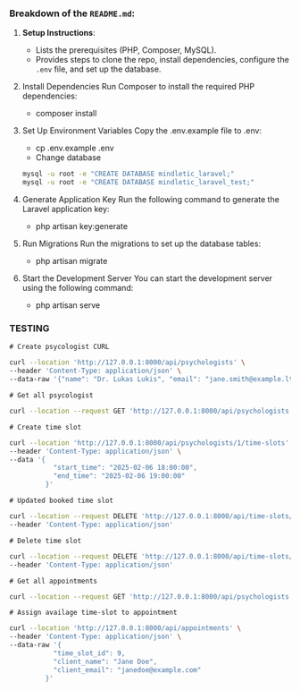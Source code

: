 ### Breakdown of the `README.md`:

1. **Setup Instructions**:
    - Lists the prerequisites (PHP, Composer, MySQL).
    - Provides steps to clone the repo, install dependencies, configure the `.env` file, and set up the database.

2. Install Dependencies
   Run Composer to install the required PHP dependencies:
    - composer install
3. Set Up Environment Variables
   Copy the .env.example file to .env:
    - cp .env.example .env
    - Change database
    ```bash
    mysql -u root -e "CREATE DATABASE mindletic_laravel;"
    mysql -u root -e "CREATE DATABASE mindletic_laravel_test;"
    ```
4. Generate Application Key
   Run the following command to generate the Laravel application key:
    - php artisan key:generate
5. Run Migrations
   Run the migrations to set up the database tables:
    - php artisan migrate
6. Start the Development Server
   You can start the development server using the following command:
    - php artisan serve

### TESTING

    # Create psycologist CURL
```bash
curl --location 'http://127.0.0.1:8000/api/psychologists' \
--header 'Content-Type: application/json' \
--data-raw '{"name": "Dr. Lukas Lukis", "email": "jane.smith@example.lt"}'
```
    # Get all psycologist
```bash
curl --location --request GET 'http://127.0.0.1:8000/api/psychologists' 
```
    # Create time slot
```bash
curl --location 'http://127.0.0.1:8000/api/psychologists/1/time-slots' \
--header 'Content-Type: application/json' \
--data '{
           "start_time": "2025-02-06 18:00:00",
           "end_time": "2025-02-06 19:00:00"
         }'
```
    # Updated booked time slot
```bash
curl --location --request DELETE 'http://127.0.0.1:8000/api/time-slots/2' \
--header 'Content-Type: application/json' 
```

    # Delete time slot
```bash
curl --location --request DELETE 'http://127.0.0.1:8000/api/time-slots/2' \
--header 'Content-Type: application/json' 
```

    # Get all appointments
```bash
curl --location --request GET 'http://127.0.0.1:8000/api/psychologists' 
```
    # Assign availage time-slot to appointment 
```bash
curl --location 'http://127.0.0.1:8000/api/appointments' \
--header 'Content-Type: application/json' \
--data-raw '{
           "time_slot_id": 9,
           "client_name": "Jane Doe",
           "client_email": "janedoe@example.com"
         }'
```
